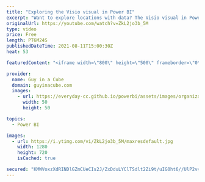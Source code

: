 ```yaml
---
title: "Exploring the Visio visual in Power BI"
excerpt: "Want to explore locations with data? The Visio visual in Power BI helps you do just that! Patrick looks at how to set it up and help use your data to highlight areas within a Visio diagram.  Download Sample: https://guyinacu.be/visiosample  Documentation: https://support.microsoft.com/office/add-visio-visuals-to-power-bi-reports-4f09be62-f436-45c2-93b0-4a0f66b1f5a7"
originalUrl: https://youtube.com/watch?v=ZkL2jo3b_5M
type: video
price: Free
length: PT6M24S
publishedDateTime: 2021-08-11T15:00:30Z
heat: 53

featuredContent: "<iframe width=\"800\" height=\"500\" frameborder=\"0\" src=\"https://www.youtube.com/embed/ZkL2jo3b_5M\" allow=\"accelerometer; autoplay; encrypted-media; gyroscope; picture-in-picture\" allowfullscreen></iframe>"

provider:
  name: Guy in a Cube
  domain: guyinacube.com
  images:
    - url: https://everyday-cc.github.io/powerbi/assets/images/organizations/guyinacube.com-50x50.jpg
      width: 50
      height: 50

topics:
  - Power BI

images:
  - url: https://i.ytimg.com/vi/ZkL2jo3b_5M/maxresdefault.jpg
    width: 1280
    height: 720
    isCached: true

secured: "KMWVoxzXdRINDlGZmCUeCIs2J/ZxDduLYClTSdlt2Zi9t/uIG0ht6//UlP2v47DpxuTrDGxFOKXyEuwVWu0b2Zxk9KYcy9oJaOv5IYqzLE/TrBqNQoorE+wzu2j2tLNXB9Bpksa7MfFDBcGO2Ftb8ONLefmlenxyG8VcMrId5Qjc9PhDnxqop3I3hurMjKcSE47W8RxdWBZRcE+ERHUCiLDq5bRdWSCA0Vc3i1pFSJ+haquWgXTn8DBPD7LCmAAlObwm2Qh7yy3YHFnUrDLlopX2XVm4NQLst1OgHe4o//8Wzynm6ZsF6nQuBVDVA1QE4t3nzVP89Xxn5OSciB5IieTgEJFzZU1vaWTgop3vJijpxnjeufo7zkRL9KaZdY4H4b5n7IC+ZagN1hTUKJNnm4RBCwyQUObWJGiBgdgdWHs=;QPjVXM1M6D6HY3WKEZgKrg=="
---
```


